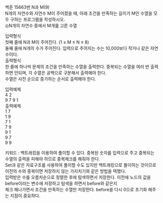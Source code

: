 백준 15663번 N과 M(9)  
N개의 자연수와 자연수 M이 주어졌을 때, 아래 조건을 만족하는 길이가 M인 수열을 모두 구하는 프로그램을 작성하시오.  
◎N개의 자연수 중에서 M개를 고른 수열  

입력형식  
첫째 줄에 N과 M이 주어진다. (1 ≤ M ≤ N ≤ 8)  
둘째 줄에 N개의 수가 주어진다. 입력으로 주어지는 수는 10,000보다 작거나 같은 자연수이다.  
출력형식  
한 줄에 하나씩 문제의 조건을 만족하는 수열을 출력한다. 중복되는 수열을 여러 번 출력하면 안되며, 각 수열은 공백으로 구분해서 출력해야 한다.   
수열은 사전 순으로 증가하는 순서로 출력해야 한다.  

입력예제  
4 2  
9 7 9 1  
출력예제  
1 7  
1 9  
7 1  
7 9  
9 1  
9 7  
9 9  

키워드 : 백트래킹을 이용하여 풀이할 수 있다. 중복된 숫자를 입력으로 주고 중복되는 수열의 출력을 피해야 하므로 중복체크를 해줘야 한다.  
Set과 같은 자료구조를 사용하여 풀이할 수도 있지만 백트래킹으로 풀이하는 것이므로 이전의 수와 중복이면 저장하지 않는 가지치기와 같은 방법을 택했다.  
입력받은 수를 오름차순으로 정렬한 후에 탐색하면서 저장한다. 이전에 노드의 값을 before이라는 변수에 저장하고 탐색을 하면서 before와 같은지  
체크 해나가면서 조건을 만족하는 수열만 저장한다. before을 다시 0으로 초기화 해주는 지점이 중요하다.
